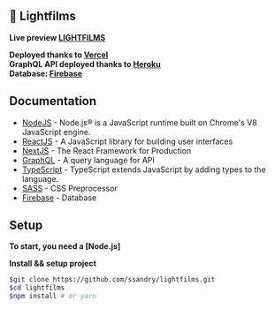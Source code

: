 ## 🎥 Lightfilms

**Live preview [LIGHTFILMS]** 

**Deployed thanks to [Vercel]** <br>
**GraphQL API deployed thanks to [Heroku]** <br>
**Database: [Firebase]** <br>

## Documentation

- [NodeJS] - Node.js® is a JavaScript runtime built on Chrome's V8 JavaScript engine.
- [ReactJS] - A JavaScript library for building user interfaces
- [NextJS] - The React Framework for Production
- [GraphQL] - A query language for API
- [TypeScript] - TypeScript extends JavaScript by adding types to the language.
- [SASS] - CSS Preprocessor
- [Firebase] - Database

## Setup

**To start, you need a [Node.js]**

**Install && setup project**

```sh
$git clone https://github.com/ssandry/lightfilms.git
$cd lightfilms
$npm install # or yarn
```

[NodeJS]: <https://nodejs.org/en/>
[ReactJS]: <https://reactjs.org/>
[NextJS]: <https://nextjs.org/>
[GraphQL]: <https://graphql.org/>
[Python3]: <https://www.python.org/>
[here]: <https://github.com/ssandry/lightfilms/blob/main/md/scripts.md>
[LIGHTFILMS]: <https://lightfilms-ssandry.vercel.app/>
[Vercel]: <https://vercel.com/home>
[TypeScript]: <https://www.typescriptlang.org/>
[SSR]: <https://habr.com/en/post/526828/>
[SASS]: <https://sass-scss.ru/>
[Heroku]: <https://www.heroku.com/>
[Firebase]: <https://firebase.google.com/>
